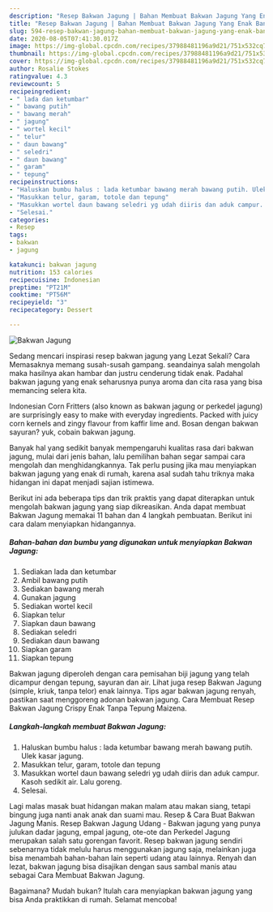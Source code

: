 ```yaml
---
description: "Resep Bakwan Jagung | Bahan Membuat Bakwan Jagung Yang Enak Banget"
title: "Resep Bakwan Jagung | Bahan Membuat Bakwan Jagung Yang Enak Banget"
slug: 594-resep-bakwan-jagung-bahan-membuat-bakwan-jagung-yang-enak-banget
date: 2020-08-05T07:41:30.017Z
image: https://img-global.cpcdn.com/recipes/37988481196a9d21/751x532cq70/bakwan-jagung-foto-resep-utama.jpg
thumbnail: https://img-global.cpcdn.com/recipes/37988481196a9d21/751x532cq70/bakwan-jagung-foto-resep-utama.jpg
cover: https://img-global.cpcdn.com/recipes/37988481196a9d21/751x532cq70/bakwan-jagung-foto-resep-utama.jpg
author: Rosalie Stokes
ratingvalue: 4.3
reviewcount: 5
recipeingredient:
- " lada dan ketumbar"
- " bawang putih"
- " bawang merah"
- " jagung"
- " wortel kecil"
- " telur"
- " daun bawang"
- " seledri"
- " daun bawang"
- " garam"
- " tepung"
recipeinstructions:
- "Haluskan bumbu halus : lada ketumbar bawang merah bawang putih. Ulek kasar jagung."
- "Masukkan telur, garam, totole dan tepung"
- "Masukkan wortel daun bawang seledri yg udah diiris dan aduk campur. Kasoh sedikit air. Lalu goreng."
- "Selesai."
categories:
- Resep
tags:
- bakwan
- jagung

katakunci: bakwan jagung 
nutrition: 153 calories
recipecuisine: Indonesian
preptime: "PT21M"
cooktime: "PT56M"
recipeyield: "3"
recipecategory: Dessert

---
```



![Bakwan Jagung](https://img-global.cpcdn.com/recipes/37988481196a9d21/751x532cq70/bakwan-jagung-foto-resep-utama.jpg)

Sedang mencari inspirasi resep bakwan jagung yang Lezat Sekali? Cara Memasaknya memang susah-susah gampang. seandainya salah mengolah maka hasilnya akan hambar dan justru cenderung tidak enak. Padahal bakwan jagung yang enak seharusnya punya aroma dan cita rasa yang bisa memancing selera kita.

Indonesian Corn Fritters (also known as bakwan jagung or perkedel jagung) are surprisingly easy to make with everyday ingredients. Packed with juicy corn kernels and zingy flavour from kaffir lime and. Bosan dengan bakwan sayuran? yuk, cobain bakwan jagung.

Banyak hal yang sedikit banyak mempengaruhi kualitas rasa dari bakwan jagung, mulai dari jenis bahan, lalu pemilihan bahan segar sampai cara mengolah dan menghidangkannya. Tak perlu pusing jika mau menyiapkan bakwan jagung yang enak di rumah, karena asal sudah tahu triknya maka hidangan ini dapat menjadi sajian istimewa.


Berikut ini ada beberapa tips dan trik praktis yang dapat diterapkan untuk mengolah bakwan jagung yang siap dikreasikan. Anda dapat membuat Bakwan Jagung memakai 11 bahan dan 4 langkah pembuatan. Berikut ini cara dalam menyiapkan hidangannya.

<!--inarticleads1-->

##### Bahan-bahan dan bumbu yang digunakan untuk menyiapkan Bakwan Jagung:

1. Sediakan  lada dan ketumbar
1. Ambil  bawang putih
1. Sediakan  bawang merah
1. Gunakan  jagung
1. Sediakan  wortel kecil
1. Siapkan  telur
1. Siapkan  daun bawang
1. Sediakan  seledri
1. Sediakan  daun bawang
1. Siapkan  garam
1. Siapkan  tepung


Bakwan jagung diperoleh dengan cara pemisahan biji jagung yang telah dicampur dengan tepung, sayuran dan air. Lihat juga resep Bakwan Jagung (simple, kriuk, tanpa telor) enak lainnya. Tips agar bakwan jagung renyah, pastikan saat menggoreng adonan bakwan jagung. Cara Membuat Resep Bakwan Jagung Crispy Enak Tanpa Tepung Maizena. 

<!--inarticleads2-->

##### Langkah-langkah membuat Bakwan Jagung:

1. Haluskan bumbu halus : lada ketumbar bawang merah bawang putih. Ulek kasar jagung.
1. Masukkan telur, garam, totole dan tepung
1. Masukkan wortel daun bawang seledri yg udah diiris dan aduk campur. Kasoh sedikit air. Lalu goreng.
1. Selesai.


Lagi malas masak buat hidangan makan malam atau makan siang, tetapi bingung juga nanti anak anak dan suami mau. Resep &amp; Cara Buat Bakwan Jagung Manis. Resep Bakwan Jagung Udang - Bakwan jagung yang punya julukan dadar jagung, empal jagung, ote-ote dan Perkedel Jagung merupakan salah satu gorengan favorit. Resep bakwan jagung sendiri sebenarnya tidak melulu harus menggunakan jagung saja, melainkan juga bisa menambah bahan-bahan lain seperti udang atau lainnya. Renyah dan lezat, bakwan jagung bisa disajikan dengan saus sambal manis atau sebagai Cara Membuat Bakwan Jagung. 

Bagaimana? Mudah bukan? Itulah cara menyiapkan bakwan jagung yang bisa Anda praktikkan di rumah. Selamat mencoba!
